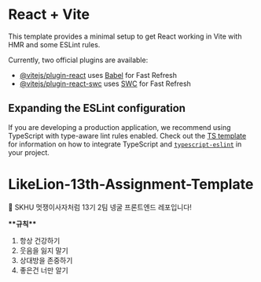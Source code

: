 # React + Vite

This template provides a minimal setup to get React working in Vite with HMR and some ESLint rules.

Currently, two official plugins are available:

- [@vitejs/plugin-react](https://github.com/vitejs/vite-plugin-react/blob/main/packages/plugin-react) uses [Babel](https://babeljs.io/) for Fast Refresh
- [@vitejs/plugin-react-swc](https://github.com/vitejs/vite-plugin-react/blob/main/packages/plugin-react-swc) uses [SWC](https://swc.rs/) for Fast Refresh

## Expanding the ESLint configuration

If you are developing a production application, we recommend using TypeScript with type-aware lint rules enabled. Check out the [TS template](https://github.com/vitejs/vite/tree/main/packages/create-vite/template-react-ts) for information on how to integrate TypeScript and [`typescript-eslint`](https://typescript-eslint.io) in your project.

# LikeLion-13th-Assignment-Template

🦁 SKHU 멋쟁이사자처럼 13기 2팀 넹굴 프론트엔드 레포입니다!

**\*\***규칙**\*\***

1. 항상 건강하기
2. 웃음을 잃지 말기
3. 상대방을 존중하기
4. 좋은건 너만 알기
